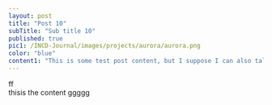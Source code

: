 ```yaml
---
layout: post
title: "Post 10"
subTitle: "Sub title 10"
published: true
pic1: /INCD-Journal/images/projects/aurora/aurora.png
color: "blue"
content1: "This is some test post content, but I suppose I can also talk about this workflow I'm trying to make easy for students in my cohort."
---
```

ff<Br>
thisis
the content
ggggg
